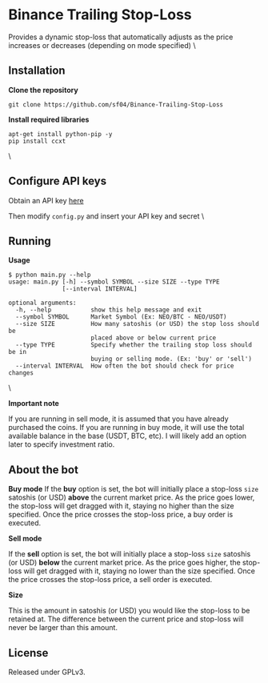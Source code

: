 # Binance Trailing Stop-Loss
Provides a dynamic stop-loss that automatically adjusts as the price increases or decreases (depending on mode specified)
\

## Installation

**Clone the repository**
```
git clone https://github.com/sf04/Binance-Trailing-Stop-Loss
```

**Install required libraries**
```
apt-get install python-pip -y
pip install ccxt
```
\

## Configure API keys

Obtain an API key [here](https://www.binance.com/userCenter/createApi.html)

Then modify `config.py` and insert your API key and secret
\


## Running

**Usage**

```
$ python main.py --help
usage: main.py [-h] --symbol SYMBOL --size SIZE --type TYPE
               [--interval INTERVAL]

optional arguments:
  -h, --help           show this help message and exit
  --symbol SYMBOL      Market Symbol (Ex: NEO/BTC - NEO/USDT)
  --size SIZE          How many satoshis (or USD) the stop loss should be
                       placed above or below current price
  --type TYPE          Specify whether the trailing stop loss should be in
                       buying or selling mode. (Ex: 'buy' or 'sell')
  --interval INTERVAL  How often the bot should check for price changes
```
\

**Important note**

If you are running in sell mode, it is assumed that you have already purchased the coins. If you are running in buy mode, it will use the total available balance in the base (USDT, BTC, etc). I will likely add an option later to specify investment ratio.

## About the bot
**Buy mode**
If the **buy** option is set, the bot will initially place a stop-loss `size` satoshis (or USD) **above** the current market price. As the price goes lower, the stop-loss will get dragged with it, staying no higher than the size specified. Once the price crosses the stop-loss price, a buy order is executed.

**Sell mode**

If the **sell** option is set, the bot will initially place a stop-loss `size` satoshis (or USD) **below** the current market price. As the price goes higher, the stop-loss will get dragged with it, staying no lower than the size specified. Once the price crosses the stop-loss price, a sell order is executed.

**Size**

This is the amount in satoshis (or USD) you would like the stop-loss to be retained at. The difference between the current price and stop-loss will never be larger than this amount.

## License
Released under GPLv3.
